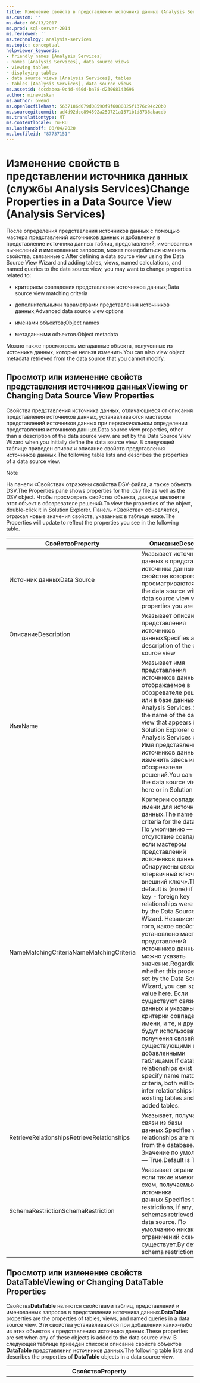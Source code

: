 ```yaml
---
title: Изменение свойств в представлении источника данных (Analysis Services) | Документация Майкрософт
ms.custom: ''
ms.date: 06/13/2017
ms.prod: sql-server-2014
ms.reviewer: ''
ms.technology: analysis-services
ms.topic: conceptual
helpviewer_keywords:
- friendly names [Analysis Services]
- names [Analysis Services], data source views
- viewing tables
- displaying tables
- data source views [Analysis Services], tables
- tables [Analysis Services], data source views
ms.assetid: 4ccdabea-9c4d-460d-ba78-d23068143696
author: minewiskan
ms.author: owend
ms.openlocfilehash: 5637186d079d08590f9f6080825f1376c94c20b0
ms.sourcegitcommit: ad4d92dce894592a259721a1571b1d8736abacdb
ms.translationtype: MT
ms.contentlocale: ru-RU
ms.lasthandoff: 08/04/2020
ms.locfileid: "87737151"
---
```

# <a name="change-properties-in-a-data-source-view-analysis-services"></a><span data-ttu-id="34fa5-102">Изменение свойств в представлении источника данных (службы Analysis Services)</span><span class="sxs-lookup"><span data-stu-id="34fa5-102">Change Properties in a Data Source View (Analysis Services)</span></span>
  <span data-ttu-id="34fa5-103">После определения представления источников данных с помощью мастера представлений источников данных и добавления в представление источника данных таблиц, представлений, именованных вычислений и именованных запросов, может понадобиться изменить свойства, связанные с:</span><span class="sxs-lookup"><span data-stu-id="34fa5-103">After defining a data source view using the Data Source View Wizard and adding tables, views, named calculations, and named queries to the data source view, you may want to change properties related to:</span></span>  
  
-   <span data-ttu-id="34fa5-104">критерием совпадения представления источников данных;</span><span class="sxs-lookup"><span data-stu-id="34fa5-104">Data source view matching criteria</span></span>  
  
-   <span data-ttu-id="34fa5-105">дополнительными параметрами представления источников данных;</span><span class="sxs-lookup"><span data-stu-id="34fa5-105">Advanced data source view options</span></span>  
  
-   <span data-ttu-id="34fa5-106">именами объектов;</span><span class="sxs-lookup"><span data-stu-id="34fa5-106">Object names</span></span>  
  
-   <span data-ttu-id="34fa5-107">метаданными объектов.</span><span class="sxs-lookup"><span data-stu-id="34fa5-107">Object metadata</span></span>  
  
 <span data-ttu-id="34fa5-108">Можно также просмотреть метаданные объекта, полученные из источника данных, которые нельзя изменить.</span><span class="sxs-lookup"><span data-stu-id="34fa5-108">You can also view object metadata retrieved from the data source that you cannot modify.</span></span>  
  
## <a name="viewing-or-changing-data-source-view-properties"></a><span data-ttu-id="34fa5-109">Просмотр или изменение свойств представления источников данных</span><span class="sxs-lookup"><span data-stu-id="34fa5-109">Viewing or Changing Data Source View Properties</span></span>  
 <span data-ttu-id="34fa5-110">Свойства представления источника данных, отличающиеся от описания представления источников данных, устанавливаются мастером представлений источников данных при первоначальном определении представления источников данных.</span><span class="sxs-lookup"><span data-stu-id="34fa5-110">Data source view properties, other than a description of the data source view, are set by the Data Source View Wizard when you initially define the data source view.</span></span> <span data-ttu-id="34fa5-111">В следующей таблице приведен список и описание свойств представления источников данных.</span><span class="sxs-lookup"><span data-stu-id="34fa5-111">The following table lists and describes the properties of a data source view.</span></span>  
  
> [!NOTE]  
>  <span data-ttu-id="34fa5-112">На панели «Свойства» отражены свойства DSV-файла, а также объекта DSV.</span><span class="sxs-lookup"><span data-stu-id="34fa5-112">The Properties pane shows properties for the .dsv file as well as the DSV object.</span></span> <span data-ttu-id="34fa5-113">Чтобы просмотреть свойства объекта, дважды щелкните этот объект в обозревателе решений.</span><span class="sxs-lookup"><span data-stu-id="34fa5-113">To view the properties of the object, double-click it in Solution Explorer.</span></span> <span data-ttu-id="34fa5-114">Панель «Свойства» обновляется, отражая новые значения свойств, указанных в таблице ниже.</span><span class="sxs-lookup"><span data-stu-id="34fa5-114">The Properties will update to reflect the properties you see in the following table.</span></span>  
  
|<span data-ttu-id="34fa5-115">Свойство</span><span class="sxs-lookup"><span data-stu-id="34fa5-115">Property</span></span>|<span data-ttu-id="34fa5-116">Описание</span><span class="sxs-lookup"><span data-stu-id="34fa5-116">Description</span></span>|  
|--------------|-----------------|  
|<span data-ttu-id="34fa5-117">Источник данных</span><span class="sxs-lookup"><span data-stu-id="34fa5-117">Data Source</span></span>|<span data-ttu-id="34fa5-118">Указывает источник данных в представлении источника данных, свойства которого просматриваются</span><span class="sxs-lookup"><span data-stu-id="34fa5-118">Specifies the data source within the data source view whose properties you are viewing</span></span>|  
|<span data-ttu-id="34fa5-119">Описание</span><span class="sxs-lookup"><span data-stu-id="34fa5-119">Description</span></span>|<span data-ttu-id="34fa5-120">Указывает описание представления источников данных</span><span class="sxs-lookup"><span data-stu-id="34fa5-120">Specifies a description of the data source view</span></span>|  
|<span data-ttu-id="34fa5-121">Имя</span><span class="sxs-lookup"><span data-stu-id="34fa5-121">Name</span></span>|<span data-ttu-id="34fa5-122">Указывает имя представления источников данных, отображаемое в обозревателе решений или в базе данных служб Analysis Services.</span><span class="sxs-lookup"><span data-stu-id="34fa5-122">Specifies the name of the data source view that appears in Solution Explorer or the Analysis Services database.</span></span> <span data-ttu-id="34fa5-123">Имя представления источников данных можно изменить здесь или в обозревателе решений.</span><span class="sxs-lookup"><span data-stu-id="34fa5-123">You can change the data source view name here or in Solution Explorer.</span></span>|  
|<span data-ttu-id="34fa5-124">NameMatchingCriteria</span><span class="sxs-lookup"><span data-stu-id="34fa5-124">NameMatchingCriteria</span></span>|<span data-ttu-id="34fa5-125">Критерии совпадения имени для источника данных.</span><span class="sxs-lookup"><span data-stu-id="34fa5-125">The name matching criteria for the data source.</span></span> <span data-ttu-id="34fa5-126">По умолчанию — отсутствие совпадения, если мастером представлений источников данных обнаружены связи «первичный ключ — внешний ключ».</span><span class="sxs-lookup"><span data-stu-id="34fa5-126">The default is (none) if primary key - foreign key relationships were detected by the Data Source View Wizard.</span></span> <span data-ttu-id="34fa5-127">Независимо от того, какое свойство было установлено мастером представлений источников данных, здесь можно указать значение.</span><span class="sxs-lookup"><span data-stu-id="34fa5-127">Regardless of whether this property was set by the Data Source View Wizard, you can specify a value here.</span></span> <span data-ttu-id="34fa5-128">Если существуют связи базы данных и указаны критерии совпадения имени, и те, и другие будут использоваться для получения связей между существующими и вновь добавленными таблицами.</span><span class="sxs-lookup"><span data-stu-id="34fa5-128">If database relationships exist and you specify name matching criteria, both will be used to infer relationships between existing tables and newly added tables.</span></span>|  
|<span data-ttu-id="34fa5-129">RetrieveRelationships</span><span class="sxs-lookup"><span data-stu-id="34fa5-129">RetrieveRelationships</span></span>|<span data-ttu-id="34fa5-130">Указывает, получаются ли связи из базы данных.</span><span class="sxs-lookup"><span data-stu-id="34fa5-130">Specifies whether relationships are retrieved from the database.</span></span> <span data-ttu-id="34fa5-131">Значение по умолчанию — True.</span><span class="sxs-lookup"><span data-stu-id="34fa5-131">Default is True.</span></span>|  
|<span data-ttu-id="34fa5-132">SchemaRestriction</span><span class="sxs-lookup"><span data-stu-id="34fa5-132">SchemaRestriction</span></span>|<span data-ttu-id="34fa5-133">Указывает ограничения, если такие имеются, для схем, получаемых из источника данных.</span><span class="sxs-lookup"><span data-stu-id="34fa5-133">Specifies the restrictions, if any, on the schemas retrieved from a data source.</span></span> <span data-ttu-id="34fa5-134">По умолчанию никаких ограничений схемы не существует.</span><span class="sxs-lookup"><span data-stu-id="34fa5-134">By default, no schema restrictions exist.</span></span>|  
  
## <a name="viewing-or-changing-datatable-properties"></a><span data-ttu-id="34fa5-135">Просмотр или изменение свойств DataTable</span><span class="sxs-lookup"><span data-stu-id="34fa5-135">Viewing or Changing DataTable Properties</span></span>  
 <span data-ttu-id="34fa5-136">Свойства**DataTable** являются свойствами таблиц, представлений и именованных запросов в представлении источника данных.</span><span class="sxs-lookup"><span data-stu-id="34fa5-136">**DataTable** properties are the properties of tables, views, and named queries in a data source view.</span></span> <span data-ttu-id="34fa5-137">Эти свойства устанавливаются при добавлении каких-либо из этих объектов к представлению источника данных.</span><span class="sxs-lookup"><span data-stu-id="34fa5-137">These properties are set when any of these objects is added to the data source view.</span></span> <span data-ttu-id="34fa5-138">В следующей таблице приведен список и описание свойств объектов **DataTable** представления источников данных.</span><span class="sxs-lookup"><span data-stu-id="34fa5-138">The following table lists and describes the properties of **DataTable** objects in a data source view.</span></span>  
  
|<span data-ttu-id="34fa5-139">Свойство</span><span class="sxs-lookup"><span data-stu-id="34fa5-139">Property</span></span>|<span data-ttu-id="34fa5-140">Описание</span><span class="sxs-lookup"><span data-stu-id="34fa5-140">Description</span></span>|  
|--------------|-----------------|  
|<span data-ttu-id="34fa5-141">AllowChangesDuringGeneration</span><span class="sxs-lookup"><span data-stu-id="34fa5-141">AllowChangesDuringGeneration</span></span>|<span data-ttu-id="34fa5-142">Указывает, имеет ли мастер формирования схем разрешение на переписывание таблицы представления источников данных во время повторного формирования.</span><span class="sxs-lookup"><span data-stu-id="34fa5-142">Specifies whether the Schema Generation Wizard has permission to overwrite a data source view table during regeneration.</span></span> <span data-ttu-id="34fa5-143">Это свойство существует только у таблиц, первоначально сформированных мастером формирования схем.</span><span class="sxs-lookup"><span data-stu-id="34fa5-143">This property will only exist on tables initially generated by the Schema Generation Wizard.</span></span> <span data-ttu-id="34fa5-144">Дополнительные сведения см. в разделе [Основные сведения о добавочном создании](understanding-incremental-generation.md).</span><span class="sxs-lookup"><span data-stu-id="34fa5-144">For more information, see [Understanding Incremental Generation](understanding-incremental-generation.md).</span></span>|  
|<span data-ttu-id="34fa5-145">DataSource</span><span class="sxs-lookup"><span data-stu-id="34fa5-145">DataSource</span></span>|<span data-ttu-id="34fa5-146">Указывает источник данных для объекта.</span><span class="sxs-lookup"><span data-stu-id="34fa5-146">Specifies the data source for the object.</span></span> <span data-ttu-id="34fa5-147">Это свойство нельзя изменить.</span><span class="sxs-lookup"><span data-stu-id="34fa5-147">You cannot edit this property.</span></span>|  
|<span data-ttu-id="34fa5-148">Описание</span><span class="sxs-lookup"><span data-stu-id="34fa5-148">Description</span></span>|<span data-ttu-id="34fa5-149">Указывает описание для таблицы, представления или именованного запроса.</span><span class="sxs-lookup"><span data-stu-id="34fa5-149">Specifies the description for the table, view or named query.</span></span> <span data-ttu-id="34fa5-150">Это значение отображается, если таблица или представление базовой базы данных имели описание, сохраненное как расширенное свойство.</span><span class="sxs-lookup"><span data-stu-id="34fa5-150">If the underlying database table or view had a description stored as an extended property, this value appears.</span></span> <span data-ttu-id="34fa5-151">Это свойство можно изменять.</span><span class="sxs-lookup"><span data-stu-id="34fa5-151">You can edit this property.</span></span>|  
|<span data-ttu-id="34fa5-152">FriendlyName</span><span class="sxs-lookup"><span data-stu-id="34fa5-152">FriendlyName</span></span>|<span data-ttu-id="34fa5-153">Указывает имя таблицы или представления, более легкое для понимания пользователем или в большей степени соответствующее предметной области.</span><span class="sxs-lookup"><span data-stu-id="34fa5-153">Specifies a name for the table or view that is easier for users to understand or more relevant to the subject area.</span></span> <span data-ttu-id="34fa5-154">По умолчанию свойство **FriendlyName** таблицы или представления имеет то же значение, что и свойство **Name** таблицы или представления.</span><span class="sxs-lookup"><span data-stu-id="34fa5-154">By default, the **FriendlyName** property of a table or view is the same as the **Name** property of the table or view.</span></span> <span data-ttu-id="34fa5-155">Свойство **FriendlyName** используется объектами OLAP и интеллектуального анализа данных при определении имен объектов на основании таблиц или представлений.</span><span class="sxs-lookup"><span data-stu-id="34fa5-155">The **FriendlyName** property is used by OLAP and data mining objects when defining object names based on tables or views.</span></span> <span data-ttu-id="34fa5-156">Это свойство можно изменять.</span><span class="sxs-lookup"><span data-stu-id="34fa5-156">You can edit this property.</span></span>|  
|<span data-ttu-id="34fa5-157">Имя</span><span class="sxs-lookup"><span data-stu-id="34fa5-157">Name</span></span>|<span data-ttu-id="34fa5-158">Указывает имя базовой таблицы или представления либо имя именованного запроса.</span><span class="sxs-lookup"><span data-stu-id="34fa5-158">Specifies the name of the underlying table or view, or the name of the named query.</span></span> <span data-ttu-id="34fa5-159">Свойство **Name** используется объектами OLAP и интеллектуального анализа данных при определении имен объектов на основании именованных запросов.</span><span class="sxs-lookup"><span data-stu-id="34fa5-159">The **Name** property is used by OLAP and data mining objects when defining object names based on named queries.</span></span> <span data-ttu-id="34fa5-160">Это свойство можно изменять только для именованных запросов.</span><span class="sxs-lookup"><span data-stu-id="34fa5-160">This property is only editable for named queries.</span></span>|  
|<span data-ttu-id="34fa5-161">QueryDefinition</span><span class="sxs-lookup"><span data-stu-id="34fa5-161">QueryDefinition</span></span>|<span data-ttu-id="34fa5-162">Указывает определение именованного запроса.</span><span class="sxs-lookup"><span data-stu-id="34fa5-162">Specifies the named query definition.</span></span> <span data-ttu-id="34fa5-163">Это свойство применимо только к именованным запросам, оно не может быть изменено непосредственно.</span><span class="sxs-lookup"><span data-stu-id="34fa5-163">This property is only applicable to named queries and is not directly editable.</span></span> <span data-ttu-id="34fa5-164">Для изменения этого свойства необходимо изменить сам именованный запрос.</span><span class="sxs-lookup"><span data-stu-id="34fa5-164">To edit this property, you edit the named query itself.</span></span>|  
|<span data-ttu-id="34fa5-165">схема</span><span class="sxs-lookup"><span data-stu-id="34fa5-165">Schema</span></span>|<span data-ttu-id="34fa5-166">Указывает схему базы данных, применимую для таблицы, представления или именованного запроса.</span><span class="sxs-lookup"><span data-stu-id="34fa5-166">Specify the database schema applicable to the table, view or named query.</span></span> <span data-ttu-id="34fa5-167">Это свойство нельзя изменить.</span><span class="sxs-lookup"><span data-stu-id="34fa5-167">This property is not editable.</span></span>|  
|<span data-ttu-id="34fa5-168">TableType</span><span class="sxs-lookup"><span data-stu-id="34fa5-168">TableType</span></span>|<span data-ttu-id="34fa5-169">Указывает тип таблицы для таблицы, представления или именованного запроса.</span><span class="sxs-lookup"><span data-stu-id="34fa5-169">Specifies the type of table for the table, view or named query.</span></span> <span data-ttu-id="34fa5-170">Это свойство нельзя изменить.</span><span class="sxs-lookup"><span data-stu-id="34fa5-170">This property is not editable.</span></span>|  
  
## <a name="viewing-or-changing-datacolumn-properties"></a><span data-ttu-id="34fa5-171">Просмотр или изменение свойств DataColumn</span><span class="sxs-lookup"><span data-stu-id="34fa5-171">Viewing or Changing DataColumn Properties</span></span>  
 <span data-ttu-id="34fa5-172">Свойства**DataColumn** являются свойствами столбцов таблиц, представлений и именованных запросов в представлении источника данных.</span><span class="sxs-lookup"><span data-stu-id="34fa5-172">**DataColumn** properties are the properties of columns in tables, views, and named queries in a data source view.</span></span> <span data-ttu-id="34fa5-173">Эти свойства устанавливаются при добавлении каких-либо из этих объектов в представление источника данных либо из базовой таблицы, представления, именованного запроса; либо они устанавливаются в том виде, в каком определяются именованным вычислением.</span><span class="sxs-lookup"><span data-stu-id="34fa5-173">These properties are set when any of these objects is added to the data source view, either from the underlying table or view, from a named query, or as defined by a named calculation.</span></span> <span data-ttu-id="34fa5-174">В следующей таблице приведен список и описание свойств объектов **DataColumn** представления источников данных.</span><span class="sxs-lookup"><span data-stu-id="34fa5-174">The following table lists and describes the properties of **DataColumn** objects in a data source view.</span></span>  
  
|<span data-ttu-id="34fa5-175">Свойство</span><span class="sxs-lookup"><span data-stu-id="34fa5-175">Property</span></span>|<span data-ttu-id="34fa5-176">Описание</span><span class="sxs-lookup"><span data-stu-id="34fa5-176">Description</span></span>|  
|--------------|-----------------|  
|<span data-ttu-id="34fa5-177">AllowNull</span><span class="sxs-lookup"><span data-stu-id="34fa5-177">AllowNull</span></span>|<span data-ttu-id="34fa5-178">Указывает свойство необязательной определенности столбца на основании столбца в базовой таблице, значения или именованного запроса.</span><span class="sxs-lookup"><span data-stu-id="34fa5-178">Specifies the nullability property of the column based on the column in the underlying table, value or named query.</span></span> <span data-ttu-id="34fa5-179">Это свойство нельзя изменить.</span><span class="sxs-lookup"><span data-stu-id="34fa5-179">This property is not editable.</span></span>|  
|<span data-ttu-id="34fa5-180">DataType</span><span class="sxs-lookup"><span data-stu-id="34fa5-180">DataType</span></span>|<span data-ttu-id="34fa5-181">Указывает тип данных столбца на основании столбца в базовой таблице, значения или именованного запроса.</span><span class="sxs-lookup"><span data-stu-id="34fa5-181">Specifies the data type of the column based on the column in the underlying table, value or named query.</span></span> <span data-ttu-id="34fa5-182">Это свойство нельзя изменить непосредственно.</span><span class="sxs-lookup"><span data-stu-id="34fa5-182">This property is not directly editable.</span></span> <span data-ttu-id="34fa5-183">Однако, если необходимо изменить тип данных столбца таблицы или представления, замените таблицу на именованный запрос, преобразующий столбец в нужный тип данных.</span><span class="sxs-lookup"><span data-stu-id="34fa5-183">However, if you need to change the data type of a column from a table or view, replace the table with a named query that converts the column to the desired data type.</span></span>|  
|<span data-ttu-id="34fa5-184">DateTimeMode</span><span class="sxs-lookup"><span data-stu-id="34fa5-184">DateTimeMode</span></span>|<span data-ttu-id="34fa5-185">Указывает формат сериализации даты для столбцов **DateTime** .</span><span class="sxs-lookup"><span data-stu-id="34fa5-185">Specifies the date serialization format for **DateTime** columns.</span></span> <span data-ttu-id="34fa5-186">Значение по умолчанию — **UnspecifiedLocal**.</span><span class="sxs-lookup"><span data-stu-id="34fa5-186">The default value is **UnspecifiedLocal**.</span></span> <span data-ttu-id="34fa5-187">Это свойство можно изменять.</span><span class="sxs-lookup"><span data-stu-id="34fa5-187">This property is editable.</span></span>|  
|<span data-ttu-id="34fa5-188">Описание</span><span class="sxs-lookup"><span data-stu-id="34fa5-188">Description</span></span>|<span data-ttu-id="34fa5-189">Задает описание для столбца.</span><span class="sxs-lookup"><span data-stu-id="34fa5-189">Specifies the description for the column.</span></span> <span data-ttu-id="34fa5-190">Это значение отображается, если столбец основной базы данных имел описание, сохраненное как расширенное свойство.</span><span class="sxs-lookup"><span data-stu-id="34fa5-190">If the underlying database column had a description stored as an extended property, this value appears.</span></span> <span data-ttu-id="34fa5-191">Это свойство можно изменять.</span><span class="sxs-lookup"><span data-stu-id="34fa5-191">You can edit this property.</span></span>|  
|<span data-ttu-id="34fa5-192">FriendlyName</span><span class="sxs-lookup"><span data-stu-id="34fa5-192">FriendlyName</span></span>|<span data-ttu-id="34fa5-193">Указывает имя столбца таблицы или представления, более легкое для понимания пользователем или в большей степени соответствующее предметной области.</span><span class="sxs-lookup"><span data-stu-id="34fa5-193">Specifies the name for a column from a table or view that is easier for users to understand or more relevant to the subject area.</span></span> <span data-ttu-id="34fa5-194">По умолчанию свойство **FriendlyName** столбца таблицы или представления имеет то же значение, что и свойство **Name** столбца.</span><span class="sxs-lookup"><span data-stu-id="34fa5-194">By default, the **FriendlyName** property of a column from a table or view is the same as the **Name** property of the column.</span></span> <span data-ttu-id="34fa5-195">Свойство **FriendlyName** используется объектами OLAP и интеллектуального анализа данных при определении атрибутов на основе столбцов из таблиц или представлений.</span><span class="sxs-lookup"><span data-stu-id="34fa5-195">The **FriendlyName** property is used by OLAP and data mining objects when defining attributes based on columns from tables or views.</span></span> <span data-ttu-id="34fa5-196">Это свойство можно изменять.</span><span class="sxs-lookup"><span data-stu-id="34fa5-196">You can edit this property.</span></span>|  
|<span data-ttu-id="34fa5-197">Длина</span><span class="sxs-lookup"><span data-stu-id="34fa5-197">Length</span></span>|<span data-ttu-id="34fa5-198">Указывает максимальную длину столбца на основании данных в столбце базовой таблицы или представления.</span><span class="sxs-lookup"><span data-stu-id="34fa5-198">Specifies the maximum length of the column, based on the data in the column in the underlying table or view.</span></span>|  
|<span data-ttu-id="34fa5-199">Имя</span><span class="sxs-lookup"><span data-stu-id="34fa5-199">Name</span></span>|<span data-ttu-id="34fa5-200">Указывает имя базового столбца или именованного вычисления.</span><span class="sxs-lookup"><span data-stu-id="34fa5-200">Specifies the name of the underlying column, or the name of the named calculation.</span></span> <span data-ttu-id="34fa5-201">Свойство **Name** используется объектами OLAP и интеллектуального анализа данных при определении атрибутов на основании именованных вычислений.</span><span class="sxs-lookup"><span data-stu-id="34fa5-201">The **Name** property is used by OLAP and data mining objects when defining attributes based on named calculations.</span></span> <span data-ttu-id="34fa5-202">Это свойство можно изменять только для именованных вычислений.</span><span class="sxs-lookup"><span data-stu-id="34fa5-202">This property is only editable for named calculations.</span></span>|  
  
## <a name="see-also"></a><span data-ttu-id="34fa5-203">См. также:</span><span class="sxs-lookup"><span data-stu-id="34fa5-203">See Also</span></span>  
 <span data-ttu-id="34fa5-204">[Представления источников данных в многомерных моделях](data-source-views-in-multidimensional-models.md) </span><span class="sxs-lookup"><span data-stu-id="34fa5-204">[Data Source Views in Multidimensional Models](data-source-views-in-multidimensional-models.md) </span></span>  
 [<span data-ttu-id="34fa5-205">Работа с диаграммами в конструкторе представлений источника данных (службы Analysis Services)</span><span class="sxs-lookup"><span data-stu-id="34fa5-205">Work with Diagrams in Data Source View Designer &#40;Analysis Services&#41;</span></span>](work-with-diagrams-in-data-source-view-designer-analysis-services.md)  
  
  
